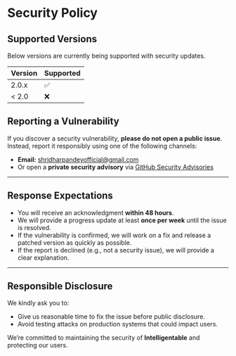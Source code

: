 # Security Policy

## Supported Versions

Below versions are currently being supported with security updates.

| Version | Supported          |
| ------- | ------------------ |
| 2.0.x   | :white_check_mark: |
| < 2.0   | :x:                |

## Reporting a Vulnerability

If you discover a security vulnerability, **please do not open a public issue**.  
Instead, report it responsibly using one of the following channels:

- **Email:** [shridharpandeyofficial@gmail.com](mailto:shridharpandeyofficial@gmail.com)  
- Or open a **private security advisory** via [GitHub Security Advisories](https://docs.github.com/en/code-security/security-advisories/guidance-on-reporting-and-writing/privately-reporting-a-security-vulnerability)

---

## Response Expectations

- You will receive an acknowledgment **within 48 hours**.  
- We will provide a progress update at least **once per week** until the issue is resolved.  
- If the vulnerability is confirmed, we will work on a fix and release a patched version as quickly as possible.  
- If the report is declined (e.g., not a security issue), we will provide a clear explanation.  

---

## Responsible Disclosure

We kindly ask you to:  
- Give us reasonable time to fix the issue before public disclosure.  
- Avoid testing attacks on production systems that could impact users.  

We’re committed to maintaining the security of **Intelligentable** and protecting our users.

